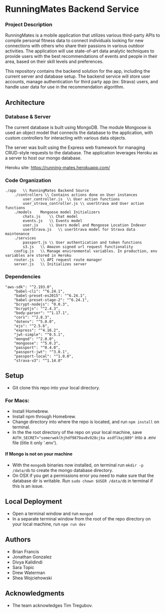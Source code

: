 # RunningMates Backend Service

### Project Description
RunningMates is a mobile application that utilizes various third-party APIs to compile personal fitness data to connect individuals looking for new connections with others who share their passions in various outdoor activities. The application will use state-of-art data analytic techniques to provide users with the best recommendations of events and people in their area, based on their skill levels and preferences.

This repository contains the backend solution for the app, including the current server and database setup. The backend service will store user accounts, manage authentication for third party app (ex: Strava) users, and handle user data for use in the recommendation algorithm.

## Architecture

### Database & Server
The current database is built using MongoDB. The module Mongoose is used an object model that connects the database to the application, with custom controllers for interacting with various data objects.

The server was built using the Express web framework for managing CRUD-style requests to the database. The application leverages Heroku as a server to host our mongo database.

Heroku site: https://running-mates.herokuapp.com/

### Code Organization
```
./app   \\ RunningMates Backend Source
    ./controllers \\ Contains actions done on User instances
        user_controller.js  \\ User action functions
        user_strava_controller.js \\ userStrava and User action functions
    ./models    Mongoose model Initializers
        chats.js    \\ Chat model
        events.js   \\ Events model
        user.js     \\ Users model and Mongoose Location Indexer
        userStrava.js   \\ userStrava model for Strava data maintenance
    ./services
        passport.js \\ User authentication and token functions
        s3.js   \\ Amazon signed url request functionality
    config.js   \\ Manage environmental variables. In production, env variables are stored in Heroku
    router.js   \\ API request route manager
    server.js   \\ Initializes server
```
### Dependencies
```
"aws-sdk": "^2.193.0",
    "babel-cli": "^6.24.1",
    "babel-preset-es2015": "^6.24.1",
    "babel-preset-stage-2": "^6.24.1",
    "bcrypt-nodejs": "0.0.3",
    "bcryptjs": "^2.4.3",
    "body-parser": "^1.17.1",
    "cors": "^2.8.3",
    "dotenv": "^5.0.0",
    "ejs": "^2.5.6",
    "express": "^4.16.2",
    "jwt-simple": "^0.5.1",
    "mongod": "^2.0.0",
    "mongoose": "^5.0.3",
    "passport": "^0.4.0",
    "passport-jwt": "^3.0.1",
    "passport-local": "^1.0.0",
    "strava-v3": "^1.14.0"
```
## Setup
* Git clone this repo into your local directory.

### For Macs:
* Install Homebrew.
* Install npm through Homebrew.
* Change directory into where the repo is located, and run `npm install` on terminal.
* In the the root directory of the repo on your local machine, save `AUTH_SECRET="somerweklhjhdf9879av8v928cjka asdflkaj889"` into a .env file (title it only '.env').

#### If Mongo is not on your machine 
* With the `mongodb` binaries now installed, on terminal run `mkdir -p /data/db` to create the mongo database directory.
*  On OSX if you get a permissions error you need to make sure that the database dir is writable. Run `sudo chown $USER /data/db` in terminal if this is an issue.

## Local Deployment
* Open a terminal window and run `mongod` 
* In a separate terminal window from the root of the repo directory on your local machine, run `npm run dev`

## Authors
* Brian Francis
* Jonathan Gonzalez
* Divya Kalidindi
* Sara Topic
* Drew Waterman
* Shea Wojciehowski

## Acknowledgments
* The team acknowledges Tim Tregubov.

